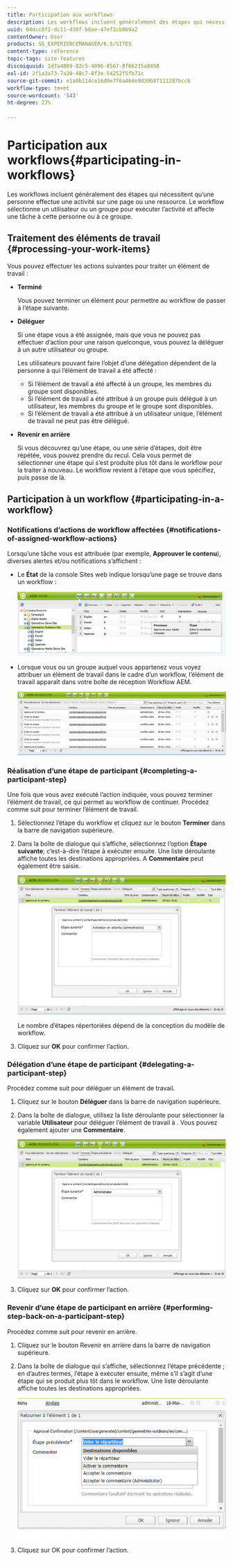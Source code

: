 ```yaml
---
title: Participation aux workflows
description: Les workflows incluent généralement des étapes qui nécessitent qu’une personne effectue une activité sur une page ou une ressource. Le workflow sélectionne un utilisateur ou un groupe pour exécuter l’activité et affecte une tâche à cette personne ou à ce groupe.
uuid: 04dcc8f2-dc11-430f-b0ae-47ef2cb069a2
contentOwner: User
products: SG_EXPERIENCEMANAGER/6.5/SITES
content-type: reference
topic-tags: site-features
discoiquuid: 1d7a4889-82c5-4096-8567-8f66215a8458
exl-id: 2f1a3a73-7a20-48c7-8f3e-54252f5fb71c
source-git-commit: e1a0b114ce16d0e7f6a464e9d30b8f111297bcc6
workflow-type: tm+mt
source-wordcount: '543'
ht-degree: 27%

---
```


# Participation aux workflows{#participating-in-workflows}

Les workflows incluent généralement des étapes qui nécessitent qu’une personne effectue une activité sur une page ou une ressource. Le workflow sélectionne un utilisateur ou un groupe pour exécuter l’activité et affecte une tâche à cette personne ou à ce groupe.

## Traitement des éléments de travail {#processing-your-work-items}

Vous pouvez effectuer les actions suivantes pour traiter un élément de travail :

* **Terminé**

   Vous pouvez terminer un élément pour permettre au workflow de passer à l’étape suivante.

* **Déléguer**

   Si une étape vous a été assignée, mais que vous ne pouvez pas effectuer d’action pour une raison quelconque, vous pouvez la déléguer à un autre utilisateur ou groupe.

   Les utilisateurs pouvant faire l’objet d’une délégation dépendent de la personne à qui l’élément de travail a été affecté :

   * Si l’élément de travail a été affecté à un groupe, les membres du groupe sont disponibles.
   * Si l’élément de travail a été attribué à un groupe puis délégué à un utilisateur, les membres du groupe et le groupe sont disponibles.
   * Si l’élément de travail a été attribué à un utilisateur unique, l’élément de travail ne peut pas être délégué.

* **Revenir en arrière**

   Si vous découvrez qu’une étape, ou une série d’étapes, doit être répétée, vous pouvez prendre du recul. Cela vous permet de sélectionner une étape qui s’est produite plus tôt dans le workflow pour la traiter à nouveau. Le workflow revient à l’étape que vous spécifiez, puis passe de là.

## Participation à un workflow {#participating-in-a-workflow}

### Notifications d’actions de workflow affectées {#notifications-of-assigned-workflow-actions}

Lorsqu’une tâche vous est attribuée (par exemple, **Approuver le contenu**), diverses alertes et/ou notifications s’affichent :

* Le **État** de la console Sites web indique lorsqu’une page se trouve dans un workflow :

   ![workflowstatus-1](assets/workflowstatus-1.png)

* Lorsque vous ou un groupe auquel vous appartenez vous voyez attribuer un élément de travail dans le cadre d’un workflow, l’élément de travail apparaît dans votre boîte de réception Workflow AEM.

   ![workflowinbox](assets/workflowinbox.png)

### Réalisation d’une étape de participant {#completing-a-participant-step}

Une fois que vous avez exécuté l’action indiquée, vous pouvez terminer l’élément de travail, ce qui permet au workflow de continuer. Procédez comme suit pour terminer l’élément de travail.

1. Sélectionnez l’étape du workflow et cliquez sur le bouton **Terminer** dans la barre de navigation supérieure.
1. Dans la boîte de dialogue qui s’affiche, sélectionnez l’option **Étape suivante**; c’est-à-dire l’étape à exécuter ensuite. Une liste déroulante affiche toutes les destinations appropriées. A **Commentaire** peut également être saisie.

   ![workflowcomplete](assets/workflowcomplete.png)

   Le nombre d’étapes répertoriées dépend de la conception du modèle de workflow.

1. Cliquez sur **OK** pour confirmer l’action.

### Délégation d’une étape de participant {#delegating-a-participant-step}

Procédez comme suit pour déléguer un élément de travail.

1. Cliquez sur le bouton **Déléguer** dans la barre de navigation supérieure.
1. Dans la boîte de dialogue, utilisez la liste déroulante pour sélectionner la variable **Utilisateur** pour déléguer l’élément de travail à . Vous pouvez également ajouter une **Commentaire**.

   ![workflowdelegate](assets/workflowdelegate.png)

1. Cliquez sur **OK** pour confirmer l’action.

### Revenir d’une étape de participant en arrière {#performing-step-back-on-a-participant-step}

Procédez comme suit pour revenir en arrière.

1. Cliquez sur le bouton Revenir en arrière dans la barre de navigation supérieure.
1. Dans la boîte de dialogue qui s’affiche, sélectionnez l’étape précédente ; en d’autres termes, l’étape à exécuter ensuite, même s’il s’agit d’une étape qui se produit plus tôt dans le workflow. Une liste déroulante affiche toutes les destinations appropriées.

   ![screen_shot_2018-08-10at155325](assets/screen_shot_2018-08-10at155325.jpg)

1. Cliquez sur OK pour confirmer l’action.
